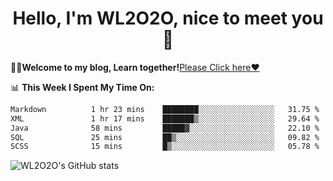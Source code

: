 <h1 align = "center">Hello, I'm WL2O2O, nice to meet you 👋</h1>

🧑‍💻**Welcome to my blog, Learn together!**[Please Click here❤️](https://wl2o2o.github.io)

📊 **This Week I Spent My Time On:**
<!--START_SECTION:waka-->

```txt
Markdown          1 hr 23 mins    ████████░░░░░░░░░░░░░░░░░   31.75 %
XML               1 hr 17 mins    ███████▒░░░░░░░░░░░░░░░░░   29.64 %
Java              58 mins         █████▓░░░░░░░░░░░░░░░░░░░   22.10 %
SQL               25 mins         ██▒░░░░░░░░░░░░░░░░░░░░░░   09.82 %
SCSS              15 mins         █▒░░░░░░░░░░░░░░░░░░░░░░░   05.78 %
```

<!--END_SECTION:waka-->

![WL2O2O's GitHub stats](https://github-readme-stats.vercel.app/api?username=wl2o2o&show_icons=true)


<!--
**WL2O2O/WL2O2O** is a ✨ _special_ ✨ repository because its `README.md` (this file) appears on your GitHub profile.

Here are some ideas to get you started:

- 🔭 I’m currently working on ...
- 🌱 I’m currently learning ...
- 👯 I’m looking to collaborate on ...
- 🤔 I’m looking for help with ...
- 💬 Ask me about ...
- 📫 How to reach me: ...
- 😄 Pronouns: ...
- ⚡ Fun fact: ...
-->
